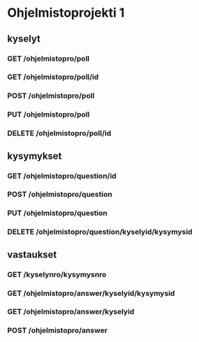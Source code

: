 # Ohjelmistoprojekti 1

## kyselyt
### GET /ohjelmistopro/poll
### GET /ohjelmistopro/poll/id
### POST /ohjelmistopro/poll
### PUT /ohjelmistopro/poll
### DELETE /ohjelmistopro/poll/id

## kysymykset
### GET /ohjelmistopro/question/id
### POST /ohjelmistopro/question
### PUT /ohjelmistopro/question
### DELETE /ohjelmistopro/question/kyselyid/kysymysid

## vastaukset
### GET /kyselynro/kysymysnro
### GET /ohjelmistopro/answer/kyselyid/kysymysid
### GET /ohjelmistopro/answer/kyselyid
### POST /ohjelmistopro/answer



